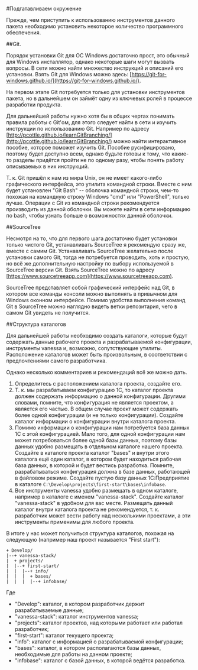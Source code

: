 ﻿#Подгатавливаем окружение

Прежде, чем приступить к использованию инструментов данного пакета необходимо установить
некоторое количество программного обеспечения.

##Git.

Порядок установки Git для ОС Windows достаточно прост, это обычный для Windows
инсталлятор, однако некоторые шаги могут вызвать вопросы. В сети можно найти
множество инструкций и описаний его установки. Взять Git для Windows можно здесь:
[https://git-for-windows.github.io/](https://git-for-windows.github.io/). 

На первом этапе Git потребуется только для установки инструментов пакета, но в дальнейшем
он займёт одну из ключевых ролей в процессе разработки продукта.

Для дальнейшей работы нужно хотя бы в общих чертах понимать правила работы с Git'ом, для
этого следует найти в сети и изучить инструкции по использованию Git. Например по адресу
[http://pcottle.github.io/learnGitBranching/](http://pcottle.github.io/learnGitBranching/)
можно найти интерактивное пособие, которое поможет изучить Git. Пособие русифицировано,
поэтому будет доступно всем, однако будьте готовы к тому, что какие-то разделы придётся
пройти не по одному разу, чтобы понять работу описываемых в них инструкций.

Т. к. Git пришёл к нам из мира Unix, он не имеет какого-либо графического интерфейса,
это утилита командной строки. Вместе с ним будет установлен "Git Bash" -- оболочка
командной строки, чем-то похожая на командную строку Windows "cmd" или "PowerShell", 
только лучше. Операции с Git из командной строки рекомендуется производить из данной
оболочки. Вы можете найти в сети информацию по bash, чтобы узнать больше о возможностях
данной оболочки.

##SourceTree

Несмотря на то, что для первого шага достаточно будет установки только чистого Git,
устанавливать SourceTree я рекомендую сразу же, вместе с самим Git. Устанавливать
SourceTree желательно после установки самого Git, тогда не потребуется проводить,
хоть и простую, но всё же дополнительную настройку по выбору используемой в SourceTree
версии Git. Взять SourceTree можно по адресу
[https://www.sourcetreeapp.com](https://www.sourcetreeapp.com). 

SourceTree представляет собой графический интерфейс над Git, в котором все команды
консоли можно выполнять в привычном для Windows оконном интерфейсе. Помимо удобства
выполнения команд Git в SourceTree можно наглядно видеть ветки репозитария, чего в
самом Git увидеть не получится. 

##Структура каталогов

Для дальнейшей работы необходимо создать каталоги, которые будут содержать данные
рабочего проекта и разрабатываемой конфигурации, инструменты vanessa и, возможно,
сопутствующие утилиты. Расположение каталогов может быть произвольным, в соответствии
с предпочтениями самого разработчика.

Однако несколько комментариев и рекомендаций всё же можно дать.
1. Определитесь с расположением каталога проекта, создайте его.
2. Т. к. мы разрабатываем конфигурацию 1С, то каталог проекта должен содержать
информацию о данной конфигурации. Другими словами, помните, что конфигурация не
является проектом, а является его частью. В общем случае проект может содержать
более одной конфигурации (и не только конфигурации). Создайте каталог информации о
конфигурации внутри каталога проекта.
3. Помимо информации о конфигурации нам потребуется база данных 1С с этой конфигурацией.
Мало того, для одной конфигурации нам может потребоваться более одной базы данных,
поэтому базы данных удобно размещать в отдельном каталоге нашего проекта. Создайте
в каталоге проекта каталог "bases" и внутри этого каталога ещё один каталог, в
котором будет находиться рабочая база данных, в которой и будет вестись разработка.
Помните, разрабатываться конфигурация должна в базе данных, работающей в файловом
режиме. Создайте пустую базу данных 1С:Предприятие в каталоге
`C:\Develop\projects\first-start\bases\infobase`.
4. Все инструменты vanessa удобно размещать в одном каталоге, например в каталоге
с именем "vanessa-stack". Создайте каталог "vanessa-stack" в удобном для вас месте.
Размещать данный каталог внутри каталога проекта не рекомендуется, т. к. разработчик
может вести работу над несколькими проектами, а эти инструменты применимы для любого
проекта.

В итоге у нас может получиться структура каталогов, похожая на следующую (например
наш проект называется "First start"):

    + Develop/
    |--+ vanessa-stack/
    |  + projects/
    |  |--+ first-start/
    |  |  |--+ info/
    |  |  |  + bases/
    |  |  |  |--+ infobase/

Где
* "Develop": каталог, в котором разработчик держит разрабатываемые данные;
* "vanessa-stack": каталог инструментов vanessa;
* "projects": каталог проектов, над которыми работает или работал разработчик;
* "first-start": каталог текущего проекта;
* "info": каталог с информацией о разрабатываемой конфигурации;
* "bases": каталог, в котором располагаются базы данных, необходимые для работы на данном
проекте;
* "infobase": каталог с базой данных, в которой ведётся разработка.
